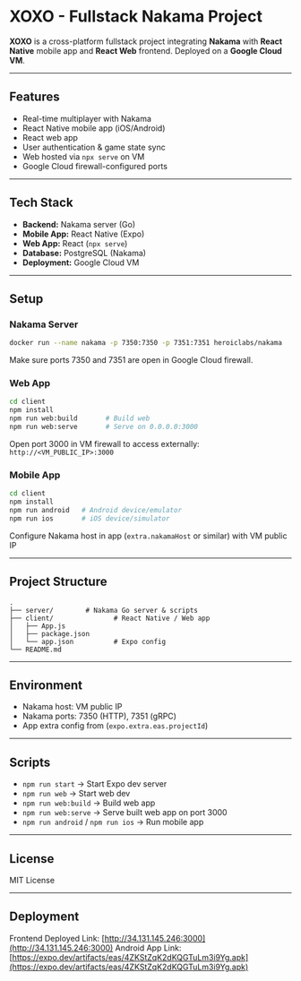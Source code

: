 # XOXO - Fullstack Nakama Project

**XOXO** is a cross-platform fullstack project integrating **Nakama** with **React Native** mobile app and **React Web** frontend. Deployed on a **Google Cloud VM**.

---

## Features

- Real-time multiplayer with Nakama
- React Native mobile app (iOS/Android)
- React web app
- User authentication & game state sync
- Web hosted via `npx serve` on VM
- Google Cloud firewall-configured ports

---

## Tech Stack

- **Backend:** Nakama server (Go)  
- **Mobile App:** React Native (Expo)  
- **Web App:** React (`npx serve`)  
- **Database:** PostgreSQL (Nakama)  
- **Deployment:** Google Cloud VM  

---

## Setup

### Nakama Server

```bash
docker run --name nakama -p 7350:7350 -p 7351:7351 heroiclabs/nakama
```
Make sure ports 7350 and 7351 are open in Google Cloud firewall.

### Web App

```bash
cd client
npm install
npm run web:build       # Build web
npm run web:serve       # Serve on 0.0.0.0:3000
```
Open port 3000 in VM firewall to access externally:
`http://<VM_PUBLIC_IP>:3000`

### Mobile App

```bash
cd client
npm install
npm run android   # Android device/emulator
npm run ios       # iOS device/simulator
```
Configure Nakama host in app (`extra.nakamaHost` or similar) with VM public IP

---

## Project Structure

```
.
├── server/        # Nakama Go server & scripts
├── client/               # React Native / Web app
│   ├── App.js
│   ├── package.json
│   └── app.json          # Expo config
└── README.md
```

---

## Environment

- Nakama host: VM public IP
- Nakama ports: 7350 (HTTP), 7351 (gRPC)
- App extra config from <mcfile name="app.json" path="c:\Users\Anonymous_\Desktop\lila-tictactoe\client\app.json"></mcfile> (`expo.extra.eas.projectId`)

---

## Scripts

- `npm run start` → Start Expo dev server
- `npm run web` → Start web dev
- `npm run web:build` → Build web app
- `npm run web:serve` → Serve built web app on port 3000
- `npm run android` / `npm run ios` → Run mobile app

---

## License

MIT License

---

## Deployment

Frontend Deployed Link: [http://34.131.145.246:3000](http://34.131.145.246:3000)
Android App Link: [https://expo.dev/artifacts/eas/4ZKStZqK2dKQGTuLm3i9Yg.apk](https://expo.dev/artifacts/eas/4ZKStZqK2dKQGTuLm3i9Yg.apk)






